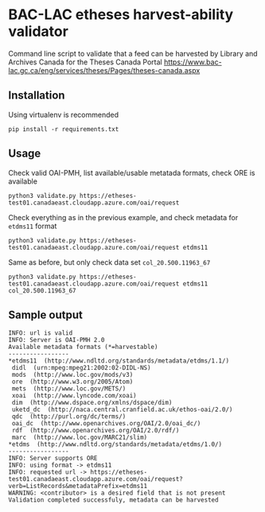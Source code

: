 # BAC-LAC etheses harvest-ability validator

Command line script to validate that a feed can be harvested by Library and Archives Canada for the Theses Canada Portal  https://www.bac-lac.gc.ca/eng/services/theses/Pages/theses-canada.aspx

## Installation

Using virtualenv is recommended

    pip install -r requirements.txt
    
## Usage

Check valid OAI-PMH, list available/usable metatada formats, check ORE is available

    python3 validate.py https://etheses-test01.canadaeast.cloudapp.azure.com/oai/request

Check everything as in the previous example, and check metadata for `etdms11` format

    python3 validate.py https://etheses-test01.canadaeast.cloudapp.azure.com/oai/request etdms11
    
Same as before, but only check data set `col_20.500.11963_67`

    python3 validate.py https://etheses-test01.canadaeast.cloudapp.azure.com/oai/request etdms11 col_20.500.11963_67


## Sample output

    INFO: url is valid
    INFO: Server is OAI-PMH 2.0
    Available metadata formats (*=harvestable)
    -----------------
    *etdms11  (http://www.ndltd.org/standards/metadata/etdms/1.1/)
     didl  (urn:mpeg:mpeg21:2002:02-DIDL-NS)
     mods  (http://www.loc.gov/mods/v3)
     ore  (http://www.w3.org/2005/Atom)
     mets  (http://www.loc.gov/METS/)
     xoai  (http://www.lyncode.com/xoai)
     dim  (http://www.dspace.org/xmlns/dspace/dim)
     uketd_dc  (http://naca.central.cranfield.ac.uk/ethos-oai/2.0/)
     qdc  (http://purl.org/dc/terms/)
     oai_dc  (http://www.openarchives.org/OAI/2.0/oai_dc/)
     rdf  (http://www.openarchives.org/OAI/2.0/rdf/)
     marc  (http://www.loc.gov/MARC21/slim)
    *etdms  (http://www.ndltd.org/standards/metadata/etdms/1.0/)
    -----------------
    INFO: Server supports ORE
    INFO: using format -> etdms11
    INFO: requested url -> https://etheses-test01.canadaeast.cloudapp.azure.com/oai/request?verb=ListRecords&metadataPrefix=etdms11
    WARNING: <contributor> is a desired field that is not present
    Validation completed successfuly, metadata can be harvested
